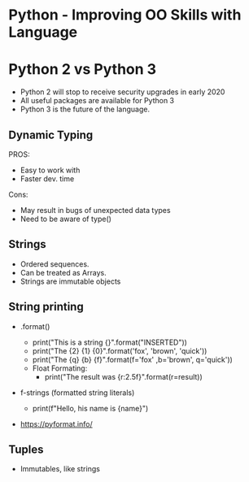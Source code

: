 # Python - Improving OO Skills with Language

# Python 2 vs Python 3
* Python 2 will stop to receive security upgrades in early 2020
* All useful packages are available for Python 3
* Python 3 is the future of the language.

## Dynamic Typing
PROS:
  - Easy to work with
  - Faster dev. time

Cons:
  - May result in bugs of unexpected data types
  - Need to be aware of type()

## Strings
  - Ordered sequences.
  - Can be treated as Arrays.
  - Strings are immutable objects

## String printing
  - .format()
    - print("This is a string {}".format("INSERTED"))
    - print("The {2} {1} {0}".format('fox', 'brown', 'quick'))
    - print("The {q} {b} {f}".format(f='fox' ,b='brown', q='quick'))
    - Float Formating:
      - print("The result was {r:2.5f}".format(r=result))
  - f-strings (formatted string literals)
    - print(f"Hello, his name is {name}")

  - https://pyformat.info/

## Tuples
  - Immutables, like strings

